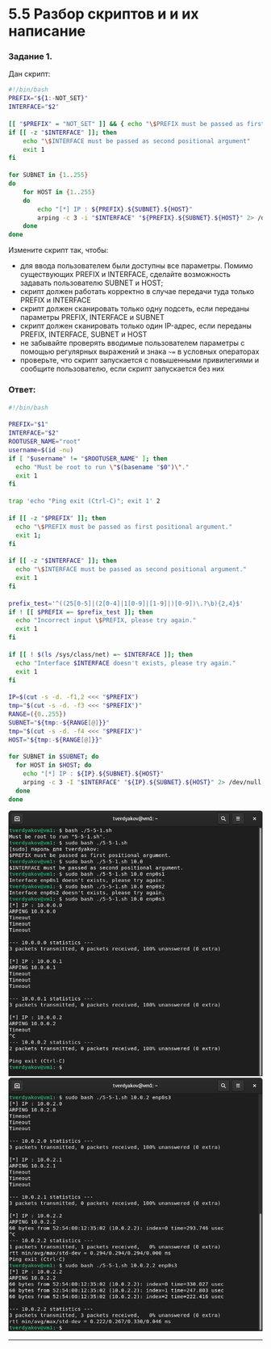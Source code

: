 # 5.5 Разбор скриптов и и их написание

### Задание 1.

Дан скрипт:

```bash
#!/bin/bash
PREFIX="${1:-NOT_SET}"
INTERFACE="$2"

[[ "$PREFIX" = "NOT_SET" ]] && { echo "\$PREFIX must be passed as first positional argument"; exit 1; }
if [[ -z "$INTERFACE" ]]; then
    echo "\$INTERFACE must be passed as second positional argument"
    exit 1
fi

for SUBNET in {1..255}
do
	for HOST in {1..255}
	do
		echo "[*] IP : ${PREFIX}.${SUBNET}.${HOST}"
		arping -c 3 -i "$INTERFACE" "${PREFIX}.${SUBNET}.${HOST}" 2> /dev/null
	done
done
```


Измените скрипт так, чтобы:

- для ввода пользователем были доступны все параметры. Помимо существующих PREFIX и INTERFACE, сделайте возможность задавать пользователю SUBNET и HOST;
- скрипт должен работать корректно в случае передачи туда только PREFIX и INTERFACE
- скрипт должен сканировать только одну подсеть, если переданы параметры PREFIX, INTERFACE и SUBNET
- скрипт должен сканировать только один IP-адрес, если переданы PREFIX, INTERFACE, SUBNET и HOST
- не забывайте проверять вводимые пользователем параметры с помощью регулярных выражений и знака `~=` в условных операторах 
- проверьте, что скрипт запускается с повышенными привилегиями и сообщите пользователю, если скрипт запускается без них

### Ответ:
```bash
#!/bin/bash

PREFIX="$1"
INTERFACE="$2"
ROOTUSER_NAME="root"
username=$(id -nu)
if [ "$username" != "$ROOTUSER_NAME" ]; then
  echo "Must be root to run \"$(basename "$0")\"."
  exit 1
fi

trap 'echo "Ping exit (Ctrl-C)"; exit 1' 2

if [[ -z "$PREFIX" ]]; then
  echo "\$PREFIX must be passed as first positional argument."
  exit 1;
fi

if [[ -z "$INTERFACE" ]]; then
  echo "\$INTERFACE must be passed as second positional argument."
  exit 1
fi

prefix_test='^((25[0-5]|(2[0-4]|1[0-9]|[1-9]|)[0-9])\.?\b){2,4}$'
if ! [[ $PREFIX =~ $prefix_test ]]; then
  echo "Incorrect input \$PREFIX, please try again."
  exit 1
fi

if [[ ! $(ls /sys/class/net) =~ $INTERFACE ]]; then
  echo "Interface $INTERFACE doesn't exists, please try again."
  exit 1
fi

IP=$(cut -s -d. -f1,2 <<< "$PREFIX")
tmp="$(cut -s -d. -f3 <<< "$PREFIX")"
RANGE=({0..255})
SUBNET="${tmp:-${RANGE[@]}}"
tmp="$(cut -s -d. -f4 <<< "$PREFIX")"
HOST="${tmp:-${RANGE[@]}}"

for SUBNET in $SUBNET; do
  for HOST in $HOST; do
    echo "[*] IP : ${IP}.${SUBNET}.${HOST}"
    arping -c 3 -I "$INTERFACE" "${IP}.${SUBNET}.${HOST}" 2> /dev/null
  done
done
```
![](https://github.com/tverdyakov/portfolio-tverdyakov/blob/main/Experience%2C%20skills%20and%20abilities/Netology/05.%20Программирование%20на%20Bash/05.%20Разбор%20скриптов%20и%20их%20написание/01.1.png)
![](https://github.com/tverdyakov/portfolio-tverdyakov/blob/main/Experience%2C%20skills%20and%20abilities/Netology/05.%20Программирование%20на%20Bash/05.%20Разбор%20скриптов%20и%20их%20написание/01.2.png)

---
